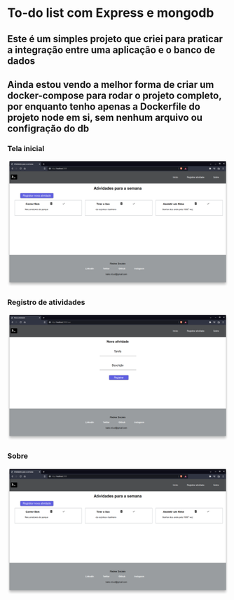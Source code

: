 # To-do list com Express e mongodb

## Este é um simples projeto que criei para praticar a integração entre uma aplicação e o banco de dados
## Ainda estou vendo a melhor forma de criar um docker-compose para rodar o projeto completo, por enquanto tenho apenas a Dockerfile do projeto node em si, sem nenhum arquivo ou configração do db

### Tela inicial
![Tela inicial](sample/12.png)

### Registro de atividades
![Registrar nova atividade](sample/11.png)

### Sobre
![Sobre](sample/12.png)
